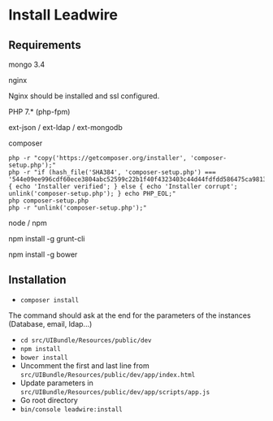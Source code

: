 # Install Leadwire

## Requirements

mongo 3.4

nginx

Nginx should be installed and ssl configured.

PHP 7.* (php-fpm)

ext-json / ext-ldap / ext-mongodb


composer

```
php -r "copy('https://getcomposer.org/installer', 'composer-setup.php');"
php -r "if (hash_file('SHA384', 'composer-setup.php') === '544e09ee996cdf60ece3804abc52599c22b1f40f4323403c44d44fdfdd586475ca9813a858088ffbc1f233e9b180f061') { echo 'Installer verified'; } else { echo 'Installer corrupt'; unlink('composer-setup.php'); } echo PHP_EOL;"
php composer-setup.php
php -r "unlink('composer-setup.php');"

```

node / npm

npm install -g grunt-cli

npm install -g bower


## Installation

* ```composer install```

The command should ask at the end for the parameters of the instances (Database, email, ldap...)

* ```cd src/UIBundle/Resources/public/dev```
* ```npm install```
* ```bower install```
* Uncomment the first and last line from `src/UIBundle/Resources/public/dev/app/index.html`
* Update parameters in `src/UIBundle/Resources/public/dev/app/scripts/app.js`
* Go root directory
* ```bin/console leadwire:install```